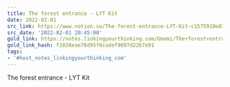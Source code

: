 ```yaml
---
title: The forest entrance - LYT Kit
date: 2022-02-01
src_link: https://www.notion.so/The-forest-entrance-LYT-Kit-c1575910e03c4ef4ad0a720a118ff935
src_date: '2022-02-01 20:45:00'
gold_link: https://notes.linkingyourthinking.com/Umami/The+forest+entrance
gold_link_hash: f1038eae76d95f8cadef9697d22b7e91
tags:
- '#host_notes_linkingyourthinking_com'
---
```



The forest entrance - LYT Kit